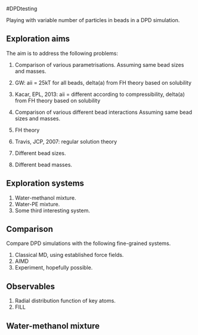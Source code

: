 #DPDtesting

Playing with variable number of particles in beads in a DPD simulation.

## Exploration aims
The aim is to address the following problems:

1. Comparison of various parametrisations. 
Assuming same bead sizes and masses.
  1. GW: aii = 25kT for all beads, delta(a) from FH theory based on solubility
  2. Kacar, EPL, 2013: aii = different according to compressibility, delta(a)
     from FH theory based on solubility

2. Comparison of various different bead interactions
Assuming same bead sizes and masses.
  1. FH theory
  2. Travis, JCP, 2007: regular solution theory

3. Different bead sizes.

4. Different bead masses.


## Exploration systems
1. Water-methanol mixture.
2. Water-PE mixture.
3. Some third interesting system.


## Comparison
Compare DPD simulations with the following fine-grained systems.
1. Classical MD, using established force fields.
2. AIMD
3. Experiment, hopefully possible.


## Observables
1. Radial distribution function of key atoms.
2. FILL


## Water-methanol mixture
